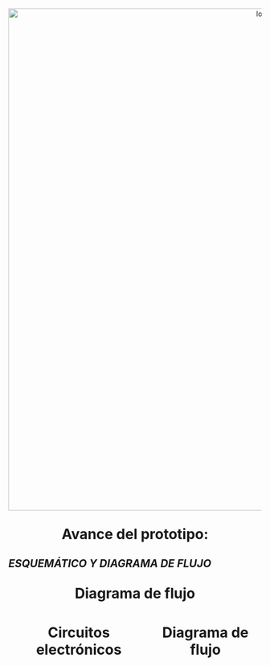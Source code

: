   <p align="center" style="margin-top: 50px; margin-bottom: 50px; font-family: Arial, sans-serif;">
  <p align="center">
    <img src="https://i.postimg.cc/pXjm2knB/Grupo-08.jpg)](https://postimg.cc/ZCTbH8H9)" width="1000" alt="logo">
  </p>  
 
   </p> <h1 align="center" style="margin-top: 30px; margin-bottom: 0px;">Avance del prototipo:</h1></p>
 </p> 
 
## *ESQUEMÁTICO Y DIAGRAMA DE FLUJO*

 </p> <h1 align="center" style="margin-top: 30px; margin-bottom: 0px;"> Diagrama de flujo</h1></p>
 <div align="center"; style="display: flex; justify-content: space-between;">
   
 </p> <h1 align="center" style="margin-top: 30px; margin-bottom: 0px;"> Circuitos electrónicos</h1></p>
 <div align="center"; style="display: flex; justify-content: space-between;">
 </p> <h1 align="center" style="margin-top: 30px; margin-bottom: 0px;"> Diagrama de flujo</h1></p>
 <div align="center"; style="display: flex; justify-content: space-between;">

